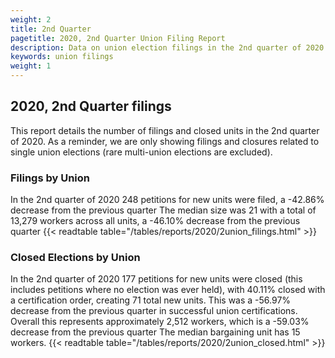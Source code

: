 ```yaml
---
weight: 2
title: 2nd Quarter
pagetitle: 2020, 2nd Quarter Union Filing Report
description: Data on union election filings in the 2nd quarter of 2020
keywords: union filings
weight: 1
---
```


## 2020, 2nd Quarter filings

This report details the number of filings and closed units in the 2nd quarter of 2020. As a reminder, we are only showing filings and closures related to single union elections (rare multi-union elections are excluded).

### Filings by Union
In the 2nd quarter of 2020 248 petitions for new units were filed, a -42.86% decrease from the previous quarter The median size was 21 with a total of 13,279 workers across all units, a -46.10% decrease from the previous quarter
{{< readtable table="/tables/reports/2020/2union_filings.html" >}}

### Closed Elections by Union
In the 2nd quarter of 2020 177 petitions for new units were closed (this includes petitions where no election was ever held), with 40.11% closed with a certification order, creating 71 total new units. This was a -56.97% decrease from the previous quarter in successful union certifications. Overall this represents approximately 2,512 workers, which is a -59.03% decrease from the previous quarter The median bargaining unit has 15 workers.
{{< readtable table="/tables/reports/2020/2union_closed.html" >}}
